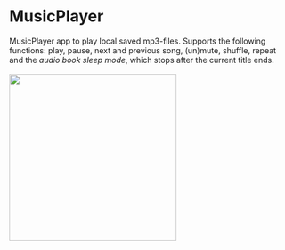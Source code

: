 # MusicPlayer
MusicPlayer app to play local saved mp3-files. Supports the following functions: play, pause, next and previous song, (un)mute, shuffle, repeat and the *audio book sleep mode*, which stops after the current title ends.<br ><br >
<img src="https://user-images.githubusercontent.com/56250123/120335579-e03e0580-c2f1-11eb-85a0-57f659a3e5ef.jpg" width=300>
